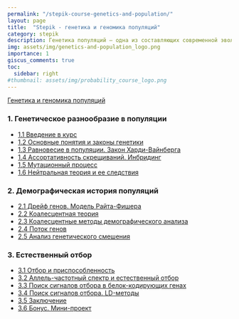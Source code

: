 ```yaml
---
permalink: "/stepik-course-genetics-and-population/"
layout: page
title:  "Stepik - генетика и геномика популяций"
category: stepik
description: Генетика популяций — одна из составляющих современной эволюционной теории, называемой синтетической теорией эволюции. [Описание](https://stepik.org/course/9182/info) 
img: assets/img/genetics-and-population_logo.png
importance: 1
giscus_comments: true
toc:
  sidebar: right
#thumbnail: assets/img/probability_course_logo.png
---
```



[Генетика и геномика популяций](https://stepik.org/course/9182/syllabus)

### 1. Генетическое разнообразие в популяции
   * [1.1 Введение в курс]("/stepik-course-genetics-and-population/module_1.2-basics-genetic-laws") 
   * [1.2 Основные понятия и законы генетики](/stepik/courses/genetics-and-genomics-of-populations-step_1_2-basics-genetic-laws.html)
   * [1.3 Равновесие в популяции. Закон Харди-Вайнберга](/stepik/courses/genetics-and-genomics-of-populations-module_1.3_equilibrium_in_the_population_Hardy-Weinberg_law.html)
   * [1.4 Ассортативность скрещиваний. Инбридинг](/stepik/courses/genetics-and-genomics-of-populations-module_1.4_inbreeding.html)
   * [1.5 Мутационный процесс](/stepik/courses/genetics-and-genomics-of-populations-module_1.5_mutations.html)
   * [1.6 Нейтральная теория и ее следствия]()

### 2. Демографическая история популяций
   * [2.1 Дрейф генов. Модель Райта-Фишера]()
   * [2.2 Коалесцентная теория]()
   * [2.3 Коалесцентные методы демографического анализа]()
   * [2.4 Поток генов]()
   * [2.5 Анализ генетического смешения]()

### 3. Естественный отбор
   * [3.1 Отбор и приспособленность]()
   * [3.2 Аллель-частотный спектр и естественный отбор]()
   * [3.3 Поиск сигналов отбора в белок-кодирующих генах]()
   * [3.4 Поиск сигналов отбора. LD-методы]()
   * [3.5 Заключение]()
   * [3.6 Бонус. Мини-проект]()
